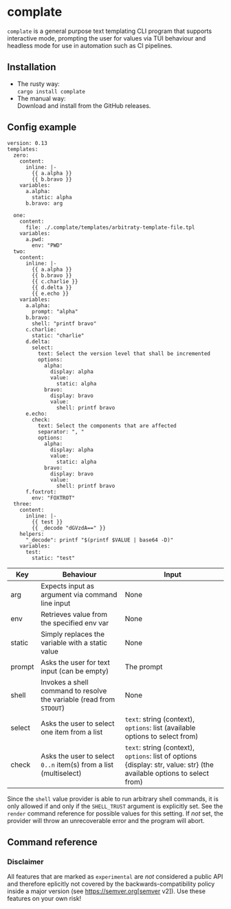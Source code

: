 # complate

`complate` is a general purpose text templating CLI program that supports interactive mode, prompting the user for values via TUI behaviour and headless mode for use in automation such as CI pipelines.

## Installation

* The rusty way:\
`cargo install complate`
* The manual way:\
Download and install from the GitHub releases.

## Config example

```
version: 0.13
templates:
  zero:
    content:
      inline: |-
        {{ a.alpha }}
        {{ b.bravo }}
    variables:
      a.alpha:
        static: alpha
      b.bravo: arg

  one:
    content:
      file: ./.complate/templates/arbitraty-template-file.tpl
    variables:
      a.pwd:
        env: "PWD"
  two:
    content:
      inline: |-
        {{ a.alpha }}
        {{ b.bravo }}
        {{ c.charlie }}
        {{ d.delta }}
        {{ e.echo }}
    variables:
      a.alpha:
        prompt: "alpha"
      b.bravo:
        shell: "printf bravo"
      c.charlie:
        static: "charlie"
      d.delta:
        select:
          text: Select the version level that shall be incremented
          options:
            alpha:
              display: alpha
              value:
                static: alpha
            bravo:
              display: bravo
              value:
                shell: printf bravo
      e.echo:
        check:
          text: Select the components that are affected
          separator: ", "
          options:
            alpha:
              display: alpha
              value:
                static: alpha
            bravo:
              display: bravo
              value:
                shell: printf bravo
      f.foxtrot:
        env: "FOXTROT"
  three:
    content:
      inline: |-
        {{ test }}
        {{ _decode "dGVzdA==" }}
    helpers:
      "_decode": printf "$(printf $VALUE | base64 -D)"
    variables:
      test:
        static: "test"

```

| Key    | Behaviour                                                            | Input                                                                                                                  |
| ------ | -------------------------------------------------------------------- | ---------------------------------------------------------------------------------------------------------------------- |
| arg    | Expects input as argument via command line input                     | None                                                                                                                   |
| env    | Retrieves value from the specified env var                           | None                                                                                                                   |
| static | Simply replaces the variable with a static value                     | None                                                                                                                   |
| prompt | Asks the user for text input (can be empty)                          | The prompt                                                                                                             |
| shell  | Invokes a shell command to resolve the variable (read from `STDOUT`) | None                                                                                                                   |
| select | Asks the user to select one item from a list                         | `text`: string (context), `options`: list (available options to select from)                                           |
| check  | Asks the user to select `0..n` item(s) from a list (multiselect)     | `text`: string (context), `options`: list of options {display: str, value: str} (the available options to select from) |

Since the `shell` value provider is able to run arbitrary shell commands, it is only allowed if and only if the `SHELL_TRUST` argument is explicitly set. See the `render` command reference for possible values for this setting. If *not* set, the provider will throw an unrecoverable error and the program will abort.

## Command reference

### Disclaimer

All features that are marked as `experimental` are _not_ considered a public API and therefore eplicitly not covered by the backwards-compatibility policy inside a major version (see https://semver.org[semver v2]). Use these features on your own risk!
